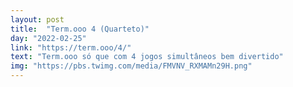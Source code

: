 ```yaml
---
layout: post
title:  "Term.ooo 4 (Quarteto)"
day: "2022-02-25"
link: "https://term.ooo/4/"
text: "Term.ooo só que com 4 jogos simultâneos bem divertido"
img: "https://pbs.twimg.com/media/FMVNV_RXMAMn29H.png"
---
```

